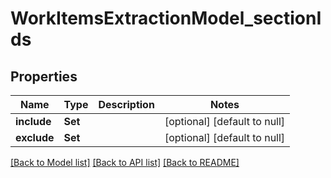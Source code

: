 # WorkItemsExtractionModel_sectionIds
## Properties

| Name | Type | Description | Notes |
|------------ | ------------- | ------------- | -------------|
| **include** | **Set** |  | [optional] [default to null] |
| **exclude** | **Set** |  | [optional] [default to null] |

[[Back to Model list]](../README.md#documentation-for-models) [[Back to API list]](../README.md#documentation-for-api-endpoints) [[Back to README]](../README.md)

